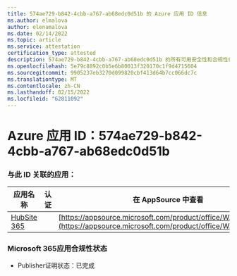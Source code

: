 ```yaml
---
title: 574ae729-b842-4cbb-a767-ab68edc0d51b 的 Azure 应用 ID 信息
ms.author: elmalova
author: elenamalova
ms.date: 02/14/2022
ms.topic: article
ms.service: attestation
certification_type: attested
description: 574ae729-b842-4cbb-a767-ab68edc0d51b 的所有可用安全性和合规性信息。
ms.openlocfilehash: 5e79c8892c0b5e6b80013f320170c1f9d4715604
ms.sourcegitcommit: 9905237eb3270d099820cbf413d64b7cc066dc7c
ms.translationtype: MT
ms.contentlocale: zh-CN
ms.lasthandoff: 02/15/2022
ms.locfileid: "62811092"
---
```

# <a name="azure-app-id-574ae729-b842-4cbb-a767-ab68edc0d51b"></a>Azure 应用 ID：574ae729-b842-4cbb-a767-ab68edc0d51b


### <a name="apps-associated-with-this-id"></a>与此 ID 关联的应用：
| **应用名称** | **认证** | **在 AppSource 中查看** |
|--------------|---------------|-----------------------|
| [HubSite 365](https://docs.microsoft.com/microsoft-365-app-certification/forward/WA200003704) |  | [https://appsource.microsoft.com/product/office/WA200003704](https://appsource.microsoft.com/product/office/WA200003704) |

### <a name="microsoft-365-app-compliance-status"></a>Microsoft 365应用合规性状态
- Publisher证明状态：已完成
